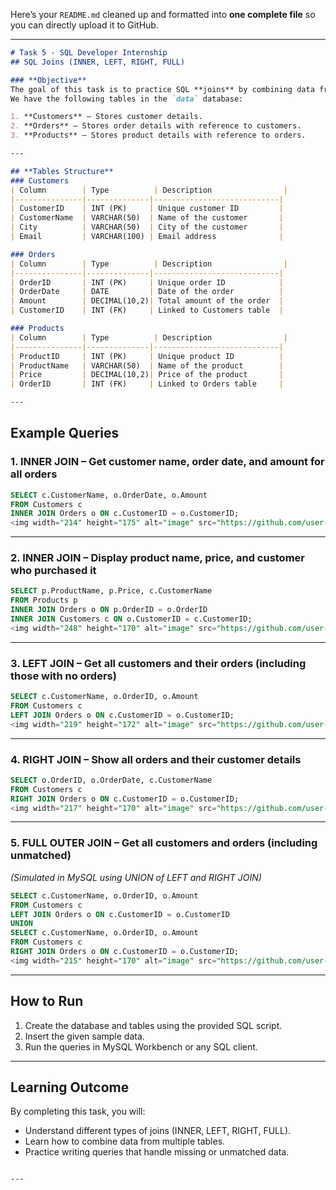 Here’s your `README.md` cleaned up and formatted into **one complete file** so you can directly upload it to GitHub.

---

````markdown
# Task 5 - SQL Developer Internship  
## SQL Joins (INNER, LEFT, RIGHT, FULL)

### **Objective**  
The goal of this task is to practice SQL **joins** by combining data from multiple related tables.  
We have the following tables in the `data` database:  

1. **Customers** – Stores customer details.  
2. **Orders** – Stores order details with reference to customers.  
3. **Products** – Stores product details with reference to orders.  

---

## **Tables Structure**
### Customers
| Column        | Type          | Description                |
|---------------|--------------|----------------------------|
| CustomerID    | INT (PK)     | Unique customer ID         |
| CustomerName  | VARCHAR(50)  | Name of the customer       |
| City          | VARCHAR(50)  | City of the customer       |
| Email         | VARCHAR(100) | Email address              |

### Orders
| Column        | Type          | Description                |
|---------------|--------------|----------------------------|
| OrderID       | INT (PK)     | Unique order ID            |
| OrderDate     | DATE         | Date of the order          |
| Amount        | DECIMAL(10,2)| Total amount of the order  |
| CustomerID    | INT (FK)     | Linked to Customers table  |

### Products
| Column        | Type          | Description                |
|---------------|--------------|----------------------------|
| ProductID     | INT (PK)     | Unique product ID          |
| ProductName   | VARCHAR(50)  | Name of the product        |
| Price         | DECIMAL(10,2)| Price of the product       |
| OrderID       | INT (FK)     | Linked to Orders table     |

---
````
## **Example Queries**

### **1. INNER JOIN – Get customer name, order date, and amount for all orders**
```sql
SELECT c.CustomerName, o.OrderDate, o.Amount
FROM Customers c
INNER JOIN Orders o ON c.CustomerID = o.CustomerID;
<img width="214" height="175" alt="image" src="https://github.com/user-attachments/assets/97d781d1-44bc-493c-abf5-614af3f05c6c" />


```

---

### **2. INNER JOIN – Display product name, price, and customer who purchased it**

```sql
SELECT p.ProductName, p.Price, c.CustomerName
FROM Products p
INNER JOIN Orders o ON p.OrderID = o.OrderID
INNER JOIN Customers c ON o.CustomerID = c.CustomerID;
<img width="248" height="170" alt="image" src="https://github.com/user-attachments/assets/5b2c6299-7219-4b4d-a7fd-d3faae5e99d3" />

```

---

### **3. LEFT JOIN – Get all customers and their orders (including those with no orders)**

```sql
SELECT c.CustomerName, o.OrderID, o.Amount
FROM Customers c
LEFT JOIN Orders o ON c.CustomerID = o.CustomerID;
<img width="219" height="172" alt="image" src="https://github.com/user-attachments/assets/f901845a-de05-4f5c-b0c8-15c4f23320fb" />

```

---

### **4. RIGHT JOIN – Show all orders and their customer details**

```sql
SELECT o.OrderID, o.OrderDate, c.CustomerName
FROM Customers c
RIGHT JOIN Orders o ON c.CustomerID = o.CustomerID;
<img width="217" height="170" alt="image" src="https://github.com/user-attachments/assets/e30c9356-db2c-4e0d-916c-baaebfe51e07" />

```

---

### **5. FULL OUTER JOIN – Get all customers and orders (including unmatched)**

*(Simulated in MySQL using UNION of LEFT and RIGHT JOIN)*

```sql
SELECT c.CustomerName, o.OrderID, o.Amount
FROM Customers c
LEFT JOIN Orders o ON c.CustomerID = o.CustomerID
UNION
SELECT c.CustomerName, o.OrderID, o.Amount
FROM Customers c
RIGHT JOIN Orders o ON c.CustomerID = o.CustomerID;
<img width="215" height="170" alt="image" src="https://github.com/user-attachments/assets/394a634f-a8a3-454e-9e0b-d27e0521b022" />

```

---

## **How to Run**

1. Create the database and tables using the provided SQL script.
2. Insert the given sample data.
3. Run the queries in MySQL Workbench or any SQL client.

---

## **Learning Outcome**

By completing this task, you will:

* Understand different types of joins (INNER, LEFT, RIGHT, FULL).
* Learn how to combine data from multiple tables.
* Practice writing queries that handle missing or unmatched data.

```

---


